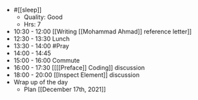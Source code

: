 - #[[sleep]]
    - Quality: Good
    - Hrs: 7
- 10:30 - 12:00 [[Writing [[Mohammad Ahmad]] reference letter]]
- 12:30 - 13:30 Lunch
- 13:30 - 14:00 #Pray
- 14:00 - 14:45 
- 15:00 - 16:00 Commute
- 16:00 - 17:30 [[[[Preface]] Coding]] discussion
- 18:00 - 20:00 [[Inspect Element]] discussion
- Wrap up of the day
    - Plan [[December 17th, 2021]]
